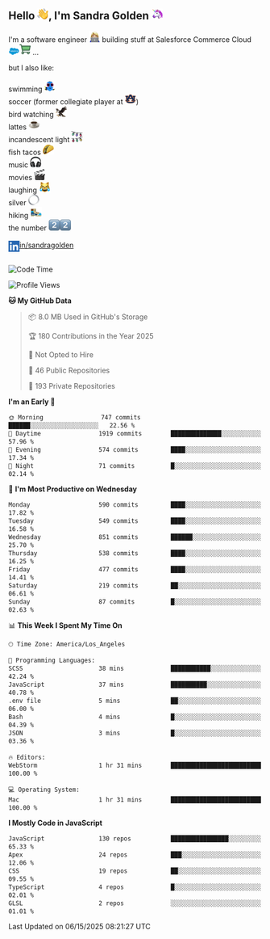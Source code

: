 ## Hello <img src="./static/emoji/wave.png" width="22" />, I'm Sandra Golden <img src="./static/emoji/unicorn-face.png" width="22" />

I'm a software engineer <img src="./static/emoji/female-technologist.png" width="22" /> building stuff at Salesforce Commerce Cloud <img src="./static/emoji/salesforce.png" width="22" /><img src="./static/emoji/commerce-cloud.png" width="22" />&nbsp;...

but I also like:<br/><br/>
swimming <img alt="swimming" src="./static/emoji/keep-swimming.png" width="22" /><br/>
soccer  (former collegiate player at <img src="./static/emoji/auburn.png" width="22" />)<br/>
bird watching <img src="./static/emoji/eagle.png" width="22" /><br/>
lattes <img src="./static/emoji/coffee.png" width="22" /><br/>
incandescent light <img src="./static/emoji/lights.png" width="22" /><br/>
fish tacos <img src="./static/emoji/taco.png" width="22" /><br/>
music <img src="./static/emoji/headphones.png" width="22" /><br/>
movies <img src="./static/emoji/movie-clapper.png" width="22" /><br/>
laughing <img src="./static/emoji/joy-cat.png" width="22" /><br/>
silver <img src="./static/emoji/silver-hoop.png" width="22" /><br/>
hiking <img src="./static/emoji/hiker.png" width="22" /><br/>
the number <img src="./static/emoji/two.png" width="22" /><img src="./static/emoji/two.png" width="22" />
<br/><br/>
<img align="left" alt="Sandra Golden | LinkedIn" width="22px" src="./static/emoji/linkedin.png" /> <a href="https://www.linkedin.com/in/sandragolden/">in/sandragolden</a>
<br/><br/>
<!--START_SECTION:waka-->
![Code Time](http://img.shields.io/badge/Code%20Time-1%2C150%20hrs%2030%20mins-blue)

![Profile Views](http://img.shields.io/badge/Profile%20Views-0-blue)

**🐱 My GitHub Data** 

> 📦 8.0 MB Used in GitHub's Storage 
 > 
> 🏆 180 Contributions in the Year 2025
 > 
> 🚫 Not Opted to Hire
 > 
> 📜 46 Public Repositories 
 > 
> 🔑 193 Private Repositories 
 > 
**I'm an Early 🐤** 

```text
🌞 Morning                747 commits         ██████░░░░░░░░░░░░░░░░░░░   22.56 % 
🌆 Daytime                1919 commits        ██████████████░░░░░░░░░░░   57.96 % 
🌃 Evening                574 commits         ████░░░░░░░░░░░░░░░░░░░░░   17.34 % 
🌙 Night                  71 commits          █░░░░░░░░░░░░░░░░░░░░░░░░   02.14 % 
```
📅 **I'm Most Productive on Wednesday** 

```text
Monday                   590 commits         ████░░░░░░░░░░░░░░░░░░░░░   17.82 % 
Tuesday                  549 commits         ████░░░░░░░░░░░░░░░░░░░░░   16.58 % 
Wednesday                851 commits         ██████░░░░░░░░░░░░░░░░░░░   25.70 % 
Thursday                 538 commits         ████░░░░░░░░░░░░░░░░░░░░░   16.25 % 
Friday                   477 commits         ████░░░░░░░░░░░░░░░░░░░░░   14.41 % 
Saturday                 219 commits         ██░░░░░░░░░░░░░░░░░░░░░░░   06.61 % 
Sunday                   87 commits          █░░░░░░░░░░░░░░░░░░░░░░░░   02.63 % 
```


📊 **This Week I Spent My Time On** 

```text
🕑︎ Time Zone: America/Los_Angeles

💬 Programming Languages: 
SCSS                     38 mins             ███████████░░░░░░░░░░░░░░   42.24 % 
JavaScript               37 mins             ██████████░░░░░░░░░░░░░░░   40.78 % 
.env file                5 mins              ██░░░░░░░░░░░░░░░░░░░░░░░   06.00 % 
Bash                     4 mins              █░░░░░░░░░░░░░░░░░░░░░░░░   04.39 % 
JSON                     3 mins              █░░░░░░░░░░░░░░░░░░░░░░░░   03.36 % 

🔥 Editors: 
WebStorm                 1 hr 31 mins        █████████████████████████   100.00 % 

💻 Operating System: 
Mac                      1 hr 31 mins        █████████████████████████   100.00 % 
```

**I Mostly Code in JavaScript** 

```text
JavaScript               130 repos           ████████████████░░░░░░░░░   65.33 % 
Apex                     24 repos            ███░░░░░░░░░░░░░░░░░░░░░░   12.06 % 
CSS                      19 repos            ██░░░░░░░░░░░░░░░░░░░░░░░   09.55 % 
TypeScript               4 repos             █░░░░░░░░░░░░░░░░░░░░░░░░   02.01 % 
GLSL                     2 repos             ░░░░░░░░░░░░░░░░░░░░░░░░░   01.01 % 
```




 Last Updated on 06/15/2025 08:21:27 UTC
<!--END_SECTION:waka-->
